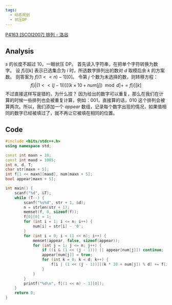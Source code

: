 ```yaml
---
tags:
  - 动态规划
  - 状压DP
---
```

[P4163 [SCOI2007] 排列 - 洛谷](https://www.luogu.com.cn/problem/P4163)
## Analysis
$s$ 的长度不超过 $10$，一眼状压 DP。
首先读入字符串，在把单个字符转换为数字。
设 $f[i][k]$ 表示已选集合为 $i$ 时，所选数字排列出的数对 $d$ 取模后余 $k$ 的方案数。
则答案为 $f[(1 << n) - 1][0]$。
令第 $j$ 个数为未选择的数，则转移方程：
$$
f[i | (1 << (j - 1))][(k \times 10 + num[j]) \mod d] += f[i][k]
$$
不过直接这样写是错的，为什么捏？
因为给出的数字可以重复，那么在我们在计算的时候一些排列也会被重复计算，例如：$001$，直接算的话，$010$ 这个排列会被算两次。所以，我们添加一个 $appear$ 数组，记录每个数字出现的情况，如果值相同的数字已经被填过了，就不再让它被填在相同的位置。
## Code
```cpp
#include <bits/stdc++.h>
using namespace std;

const int maxn = 10;
const int maxd = 1005;
int n, d, T;
char str[maxn + 5];
int f[1 << maxn][maxd], num[maxn + 5];
bool appear[maxn + 5];

int main() {
    scanf("%d", &T);
    while (T--) {
        scanf("%s%d", str + 1, &d);
        n = strlen(str + 1);
        memset(f, 0, sizeof(f));
        f[0][0] = 1;
        for (int i = 1; i <= n; i++) {
            num[i] = str[i] - '0';
        }
        for (int i = 0; i < (1 << n); i++) {
            memset(appear, false, sizeof(appear));
            for (int j = 1; j <= n; j++) {
                if ((i & (1 << (j - 1))) || appear[num[j]]) continue;
                appear[num[j]] = true;
                for (int k = 0; k < d; k++) {
                    f[i | (1 << (j - 1))][(k * 10 + num[j]) % d] += f[i][k];
                }
            }
        }
        printf("%d\n", f[(1 << n) - 1][0]);
    }
    return 0;
}
```
